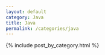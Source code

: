 ```yaml
---
layout: default
category: Java
title: Java
permalink: /categories/java
---
```


{% include post_by_category.html %}